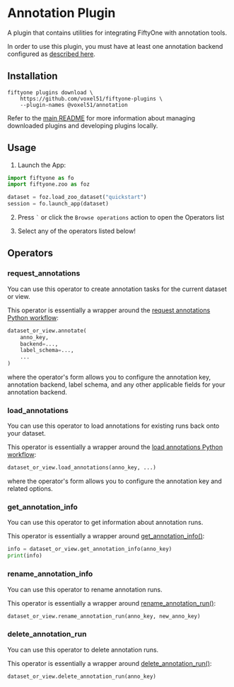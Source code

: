 # Annotation Plugin

A plugin that contains utilities for integrating FiftyOne with annotation
tools.

In order to use this plugin, you must have at least one annotation backend
configured as
[described here](https://docs.voxel51.com/user_guide/annotation.html).

## Installation

```shell
fiftyone plugins download \
    https://github.com/voxel51/fiftyone-plugins \
    --plugin-names @voxel51/annotation
```

Refer to the [main README](https://github.com/voxel51/fiftyone-plugins) for
more information about managing downloaded plugins and developing plugins
locally.

## Usage

1.  Launch the App:

```py
import fiftyone as fo
import fiftyone.zoo as foz

dataset = foz.load_zoo_dataset("quickstart")
session = fo.launch_app(dataset)
```

2.  Press `` ` `` or click the `Browse operations` action to open the Operators
    list

3.  Select any of the operators listed below!

## Operators

### request_annotations

You can use this operator to create annotation tasks for the current dataset or
view.

This operator is essentially a wrapper around the
[request annotations Python workflow](https://docs.voxel51.com/user_guide/annotation.html#requesting-annotations):

```py
dataset_or_view.annotate(
    anno_key,
    backend=...,
    label_schema=...,
    ...
)
```

where the operator's form allows you to configure the annotation key,
annotation backend, label schema, and any other applicable fields for your
annotation backend.

### load_annotations

You can use this operator to load annotations for existing runs back onto your
dataset.

This operator is essentially a wrapper around the
[load annotations Python workflow](https://docs.voxel51.com/user_guide/annotation.html#loading-annotations):

```py
dataset_or_view.load_annotations(anno_key, ...)
```

where the operator's form allows you to configure the annotation key and
related options.

### get_annotation_info

You can use this operator to get information about annotation runs.

This operator is essentially a wrapper around
[get_annotation_info()](https://docs.voxel51.com/api/fiftyone.core.collections.html#fiftyone.core.collections.SampleCollection.get_annotation_info):

```py
info = dataset_or_view.get_annotation_info(anno_key)
print(info)
```

### rename_annotation_info

You can use this operator to rename annotation runs.

This operator is essentially a wrapper around
[rename_annotation_run()](https://docs.voxel51.com/api/fiftyone.core.collections.html#fiftyone.core.collections.SampleCollection.rename_annotation_run):

```py
dataset_or_view.rename_annotation_run(anno_key, new_anno_key)
```

### delete_annotation_run

You can use this operator to delete annotation runs.

This operator is essentially a wrapper around
[delete_annotation_run()](https://docs.voxel51.com/api/fiftyone.core.collections.html#fiftyone.core.collections.SampleCollection.delete_annotation_run):

```py
dataset_or_view.delete_annotation_run(anno_key)
```
